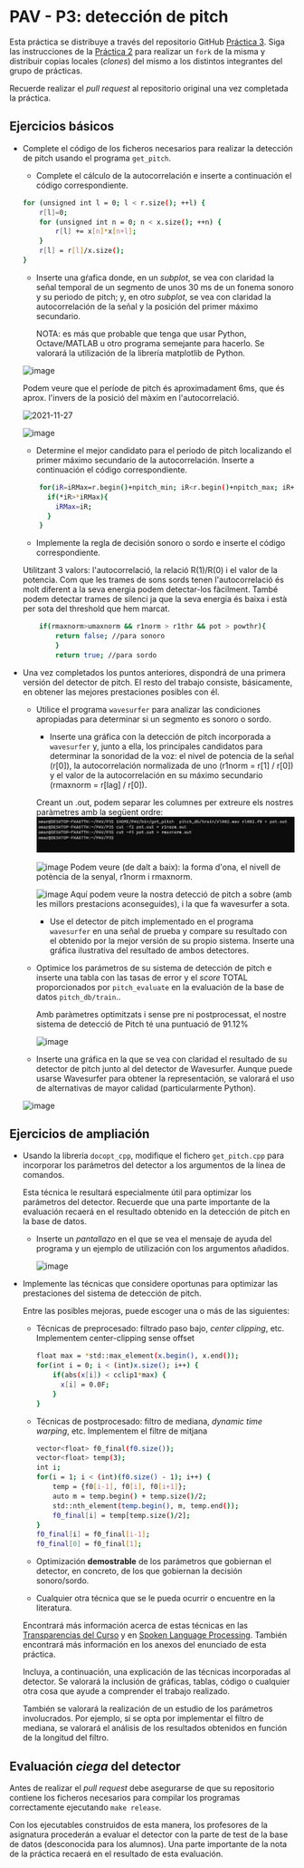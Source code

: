 PAV - P3: detección de pitch
============================

Esta práctica se distribuye a través del repositorio GitHub [Práctica 3](https://github.com/albino-pav/P3).
Siga las instrucciones de la [Práctica 2](https://github.com/albino-pav/P2) para realizar un `fork` de la
misma y distribuir copias locales (*clones*) del mismo a los distintos integrantes del grupo de prácticas.

Recuerde realizar el *pull request* al repositorio original una vez completada la práctica.

Ejercicios básicos
------------------

- Complete el código de los ficheros necesarios para realizar la detección de pitch usando el programa
  `get_pitch`.

   * Complete el cálculo de la autocorrelación e inserte a continuación el código correspondiente.
	```.sh
	for (unsigned int l = 0; l < r.size(); ++l) {
		r[l]=0;
		for (unsigned int n = 0; n < x.size(); ++n) {
			r[l] += x[n]*x[n+l];
		}
		r[l] = r[l]/x.size();
	}
 	```
   * Inserte una gŕafica donde, en un *subplot*, se vea con claridad la señal temporal de un segmento de
     unos 30 ms de un fonema sonoro y su periodo de pitch; y, en otro *subplot*, se vea con claridad la
	 autocorrelación de la señal y la posición del primer máximo secundario.

	 NOTA: es más que probable que tenga que usar Python, Octave/MATLAB u otro programa semejante para
	 hacerlo. Se valorará la utilización de la librería matplotlib de Python.

    ![image](https://user-images.githubusercontent.com/92537816/143685646-4dfd0eff-d162-4186-bd46-c6e5e79b2daf.png)
    
    Podem veure que el període de pitch és aproximadament 6ms, que és aprox. l'invers de la posició del màxim en l'autocorrelació.
        
    <img width="68" alt="2021-11-27" src="https://user-images.githubusercontent.com/92537816/143686131-6043852c-79db-4c3e-b2ba-85c9d35dfa29.png">
    
    ![image](https://user-images.githubusercontent.com/92537816/144066736-f531fddb-0398-49b2-951e-9a7ca0720c8f.png)

   * Determine el mejor candidato para el periodo de pitch localizando el primer máximo secundario de la
     autocorrelación. Inserte a continuación el código correspondiente.

	```.sh
	    for(iR=iRMax=r.begin()+npitch_min; iR<r.begin()+npitch_max; iR++){
	      if(*iR>*iRMax){
	        iRMax=iR;
	      }
	    }
 	```

   * Implemente la regla de decisión sonoro o sordo e inserte el código correspondiente.
   
   Utilitzant 3 valors: l'autocorrelació, la relació R(1)/R(0) i el valor de la potencia.
   Com que les trames de sons sords tenen l'autocorrelació és molt diferent a la seva energia podem detectar-los fàcilment. També podem detectar trames de silenci ja que la seva energia és baixa i està per sota del threshold que hem marcat.
   	```.sh
	    if(rmaxnorm>umaxnorm && r1norm > r1thr && pot > powthr){
      		return false; //para sonoro
            }
    		return true; //para sordo
 	```
    

- Una vez completados los puntos anteriores, dispondrá de una primera versión del detector de pitch. El 
  resto del trabajo consiste, básicamente, en obtener las mejores prestaciones posibles con él.

  * Utilice el programa `wavesurfer` para analizar las condiciones apropiadas para determinar si un
    segmento es sonoro o sordo. 
	
	  - Inserte una gráfica con la detección de pitch incorporada a `wavesurfer` y, junto a ella, los 
	    principales candidatos para determinar la sonoridad de la voz: el nivel de potencia de la señal
		(r[0]), la autocorrelación normalizada de uno (r1norm = r[1] / r[0]) y el valor de la
		autocorrelación en su máximo secundario (rmaxnorm = r[lag] / r[0]).
		
	Creant un .out, podem separar les columnes per extreure els nostres paràmetres amb la següent ordre:
	![Alt text](image-2.png)

	![image](https://user-images.githubusercontent.com/92537816/144089248-e9f07c9b-dd7b-47a5-9137-426781c9be8b.png)
	Podem veure (de dalt a baix): la forma d'ona, el nivell de potència de la senyal, r1norm i rmaxnorm.		

	![image](https://user-images.githubusercontent.com/92537816/144092111-8d295d17-768c-4571-b6a4-9f58c14b8e68.png)
	Aquí podem veure la nostra detecció de pitch a sobre (amb les millors prestacions aconseguides), i la que fa wavesurfer a sota.

      - Use el detector de pitch implementado en el programa `wavesurfer` en una señal de prueba y compare
	    su resultado con el obtenido por la mejor versión de su propio sistema.  Inserte una gráfica
		ilustrativa del resultado de ambos detectores.
  
  * Optimice los parámetros de su sistema de detección de pitch e inserte una tabla con las tasas de error
    y el *score* TOTAL proporcionados por `pitch_evaluate` en la evaluación de la base de datos 
	`pitch_db/train`..
	
	Amb paràmetres optimitzats i sense pre ni postprocessat, el nostre sistema de detecció de Pitch té una puntuació de 91.12%
	
	![image](https://github.com/Omarouda99/P3/assets/99822243/20b603c4-430b-41cb-9e0d-f4fdad3f4726)


   * Inserte una gráfica en la que se vea con claridad el resultado de su detector de pitch junto al del
     detector de Wavesurfer. Aunque puede usarse Wavesurfer para obtener la representación, se valorará
	 el uso de alternativas de mayor calidad (particularmente Python).
   	
	![image](https://user-images.githubusercontent.com/92537816/144068860-582dd19c-9bde-40c0-a47a-fec567f80941.png)

Ejercicios de ampliación
------------------------

- Usando la librería `docopt_cpp`, modifique el fichero `get_pitch.cpp` para incorporar los parámetros del
  detector a los argumentos de la línea de comandos.
  
  Esta técnica le resultará especialmente útil para optimizar los parámetros del detector. Recuerde que
  una parte importante de la evaluación recaerá en el resultado obtenido en la detección de pitch en la
  base de datos.

  * Inserte un *pantallazo* en el que se vea el mensaje de ayuda del programa y un ejemplo de utilización
    con los argumentos añadidos.
    
    ![image](https://github.com/Omarouda99/P3/assets/99822243/53d022f6-8172-4ca8-87d0-e90583e2b969)

   

- Implemente las técnicas que considere oportunas para optimizar las prestaciones del sistema de detección
  de pitch.

  Entre las posibles mejoras, puede escoger una o más de las siguientes:

  * Técnicas de preprocesado: filtrado paso bajo, *center clipping*, etc.
	Implementem center-clipping sense offset
 	```.sh
	float max = *std::max_element(x.begin(), x.end());
	for(int i = 0; i < (int)x.size(); i++) {
	    if(abs(x[i]) < cclip1*max) {
  	      x[i] = 0.0F;
	    } 
	}
 	```

  * Técnicas de postprocesado: filtro de mediana, *dynamic time warping*, etc.
    	Implementem el filtre de mitjana
 	```.sh
	vector<float> f0_final(f0.size());
	vector<float> temp(3);
	int i;
	for(i = 1; i < (int)(f0.size() - 1); i++) {
	    temp = {f0[i-1], f0[i], f0[i+1]};
	    auto m = temp.begin() + temp.size()/2;
	    std::nth_element(temp.begin(), m, temp.end());
	    f0_final[i] = temp[temp.size()/2];
	}
	f0_final[i] = f0_final[i-1];
	f0_final[0] = f0_final[1];

    
  * Optimización **demostrable** de los parámetros que gobiernan el detector, en concreto, de los que
    gobiernan la decisión sonoro/sordo.
  * Cualquier otra técnica que se le pueda ocurrir o encuentre en la literatura.

  Encontrará más información acerca de estas técnicas en las [Transparencias del Curso](https://atenea.upc.edu/pluginfile.php/2908770/mod_resource/content/3/2b_PS%20Techniques.pdf)
  y en [Spoken Language Processing](https://discovery.upc.edu/iii/encore/record/C__Rb1233593?lang=cat).
  También encontrará más información en los anexos del enunciado de esta práctica.

  Incluya, a continuación, una explicación de las técnicas incorporadas al detector. Se valorará la
  inclusión de gráficas, tablas, código o cualquier otra cosa que ayude a comprender el trabajo realizado.

  También se valorará la realización de un estudio de los parámetros involucrados. Por ejemplo, si se opta
  por implementar el filtro de mediana, se valorará el análisis de los resultados obtenidos en función de
  la longitud del filtro.
   

Evaluación *ciega* del detector
-------------------------------

Antes de realizar el *pull request* debe asegurarse de que su repositorio contiene los ficheros necesarios
para compilar los programas correctamente ejecutando `make release`.

Con los ejecutables construidos de esta manera, los profesores de la asignatura procederán a evaluar el
detector con la parte de test de la base de datos (desconocida para los alumnos). Una parte importante de
la nota de la práctica recaerá en el resultado de esta evaluación.
